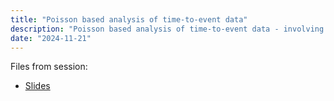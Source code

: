 ```yaml
---
title: "Poisson based analysis of time-to-event data"
description: "Poisson based analysis of time-to-event data - involving Lexis diagram, risk time, rates, splitting of time at risk and cubic splines"
date: "2024-11-21"
---
```


Files from session:

- [Slides](slides.pdf)
